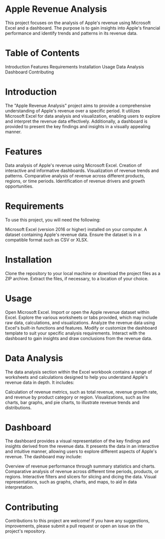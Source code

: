 # Apple Revenue Analysis
This project focuses on the analysis of Apple's revenue using Microsoft Excel and a dashboard. The purpose is to gain insights into Apple's financial performance and identify trends and patterns in its revenue data.

# Table of Contents
Introduction
Features
Requirements
Installation
Usage
Data Analysis
Dashboard
Contributing

# Introduction
The "Apple Revenue Analysis" project aims to provide a comprehensive understanding of Apple's revenue over a specific period. It utilizes Microsoft Excel for data analysis and visualization, enabling users to explore and interpret the revenue data effectively. Additionally, a dashboard is provided to present the key findings and insights in a visually appealing manner.

# Features
Data analysis of Apple's revenue using Microsoft Excel.
Creation of interactive and informative dashboards.
Visualization of revenue trends and patterns.
Comparative analysis of revenue across different products, regions, or time periods.
Identification of revenue drivers and growth opportunities.
# Requirements
To use this project, you will need the following:

Microsoft Excel (version 2016 or higher) installed on your computer.
A dataset containing Apple's revenue data. Ensure the dataset is in a compatible format such as CSV or XLSX.
# Installation
Clone the repository to your local machine or download the project files as a ZIP archive.
Extract the files, if necessary, to a location of your choice.
# Usage
Open Microsoft Excel.
Import or open the Apple revenue dataset within Excel.
Explore the various worksheets or tabs provided, which may include raw data, calculations, and visualizations.
Analyze the revenue data using Excel's built-in functions and features.
Modify or customize the dashboard template to suit your specific analysis requirements.
Interact with the dashboard to gain insights and draw conclusions from the revenue data.
# Data Analysis
The data analysis section within the Excel workbook contains a range of worksheets and calculations designed to help you understand Apple's revenue data in depth. It includes:


Calculation of revenue metrics, such as total revenue, revenue growth rate, and revenue by product category or region.
Visualizations, such as line charts, bar graphs, and pie charts, to illustrate revenue trends and distributions.
# Dashboard
The dashboard provides a visual representation of the key findings and insights derived from the revenue data. It presents the data in an interactive and intuitive manner, allowing users to explore different aspects of Apple's revenue. The dashboard may include:

Overview of revenue performance through summary statistics and charts.
Comparative analysis of revenue across different time periods, products, or regions.
Interactive filters and slicers for slicing and dicing the data.
Visual representations, such as graphs, charts, and maps, to aid in data interpretation.
# Contributing
Contributions to this project are welcome! If you have any suggestions, improvements,  please submit a pull request or open an issue on the project's repository.

